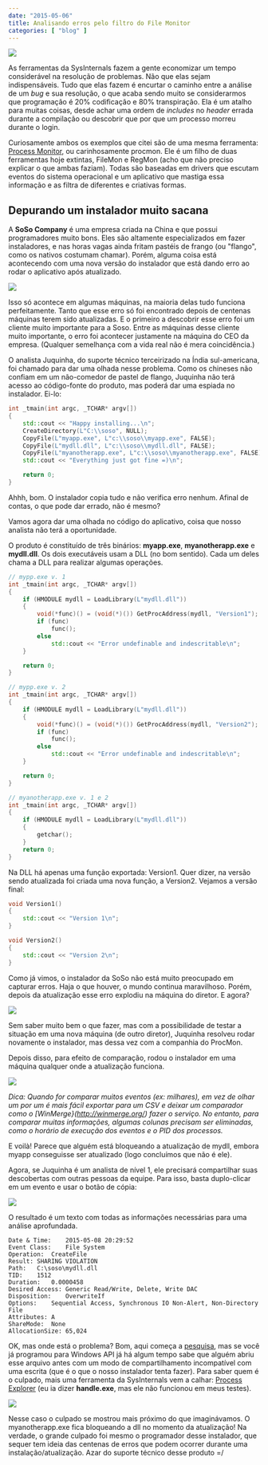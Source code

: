 ```yaml
---
date: "2015-05-06"
title: Analisando erros pelo filtro do File Monitor
categories: [ "blog" ]
---
```

![](/images/evEhysq.png)

As ferramentas da SysInternals fazem a gente economizar um tempo considerável na resolução de problemas. Não que elas sejam indispensáveis. Tudo que elas fazem é encurtar o caminho entre a análise de um _bug_ e sua resolução, o que acaba sendo muito se considerarmos que programação é 20% codificação e 80% transpiração. Ela é um atalho para muitas coisas, desde achar uma ordem de _includes_ no _header_ errada durante a compilação ou descobrir que por que um processo morreu durante o login.

Curiosamente ambos os exemplos que citei são de uma mesma ferramenta: [Process Monitor](https://technet.microsoft.com/en-us/sysinternals/bb896642.aspx), ou carinhosamente procmon. Ele é um filho de duas ferramentas hoje extintas, FileMon e RegMon (acho que não preciso explicar o que ambas faziam). Todas são baseadas em drivers que escutam eventos do sistema operacional e um aplicativo que mastiga essa informação e as filtra de diferentes e criativas formas.

## Depurando um instalador muito sacana

A __SoSo Company__ é uma empresa criada na China e que possui programadores muito bons. Eles são altamente especializados em fazer instaladores, e nas horas vagas ainda fritam pastéis de frango (ou "flango", como os nativos costumam chamar). Porém, alguma coisa está acontecendo com uma nova versão do instalador que está dando erro ao rodar o aplicativo após atualizado.

![](/images/vkepNDl.png)

Isso só acontece em algumas máquinas, na maioria delas tudo funciona perfeitamente. Tanto que esse erro só foi encontrado depois de centenas máquinas terem sido atualizadas. E o primeiro a descobrir esse erro foi um cliente muito importante para a Soso. Entre as máquinas desse cliente muito importante, o erro foi acontecer justamente na máquina do CEO da empresa. (Qualquer semelhança com a vida real não é mera coincidência.)

O analista Juquinha, do suporte técnico terceirizado na Índia sul-americana, foi chamado para dar uma olhada nesse problema. Como os chineses não confiam em um não-comedor de pastel de flango, Juquinha não terá acesso ao código-fonte do produto, mas poderá dar uma espiada no instalador. Ei-lo:

```cpp
int _tmain(int argc, _TCHAR* argv[])
{
	std::cout << "Happy installing...\n";
	CreateDirectory(L"C:\\soso", NULL);
	CopyFile(L"myapp.exe", L"c:\\soso\\myapp.exe", FALSE);
	CopyFile(L"mydll.dll", L"c:\\soso\\mydll.dll", FALSE);
	CopyFile(L"myanotherapp.exe", L"c:\\soso\\myanotherapp.exe", FALSE);
	std::cout << "Everything just got fine =)\n";

	return 0;
}
```

Ahhh, bom. O instalador copia tudo e não verifica erro nenhum. Afinal de contas, o que pode dar errado, não é mesmo?

Vamos agora dar uma olhada no código do aplicativo, coisa que nosso analista não terá a oportunidade.

O produto é constituído de três binários: __myapp.exe__, __myanotherapp.exe__ e __mydll.dll__. Os dois executáveis usam a DLL (no bom sentido). Cada um deles chama a DLL para realizar algumas operações.

```cpp
// mypp.exe v. 1
int _tmain(int argc, _TCHAR* argv[])
{
	if (HMODULE mydll = LoadLibrary(L"mydll.dll"))
	{
		void(*func)() = (void(*)()) GetProcAddress(mydll, "Version1");
		if (func)
			func();
		else
			std::cout << "Error undefinable and indescritable\n";
	}

	return 0;
}

// mypp.exe v. 2
int _tmain(int argc, _TCHAR* argv[])
{
	if (HMODULE mydll = LoadLibrary(L"mydll.dll"))
	{
		void(*func)() = (void(*)()) GetProcAddress(mydll, "Version2");
		if (func)
			func();
		else
			std::cout << "Error undefinable and indescritable\n";
	}

	return 0;
}

// myanotherapp.exe v. 1 e 2
int _tmain(int argc, _TCHAR* argv[])
{
	if (HMODULE mydll = LoadLibrary(L"mydll.dll"))
	{
		getchar();
	}
	return 0;
}
```

Na DLL há apenas uma função exportada: Version1. Quer dizer, na versão sendo atualizada foi criada uma nova função, a Version2. Vejamos a versão final:

```cpp
void Version1()
{
	std::cout << "Version 1\n";
}

void Version2()
{
	std::cout << "Version 2\n";
}
```

Como já vimos, o instalador da SoSo não está muito preocupado em capturar erros. Haja o que houver, o mundo continua maravilhoso. Porém, depois da atualização esse erro explodiu na máquina do diretor. E agora?

![](/images//imgur.com/a1ViOEO)

Sem saber muito bem o que fazer, mas com a possibilidade de testar a situação em uma nova máquina (de outro diretor), Juquinha resolveu rodar novamente o instalador, mas dessa vez com a companhia do ProcMon.

Depois disso, para efeito de comparação, rodou o instalador em uma máquina qualquer onde a atualização funciona.

![](/images/5U2yc9W.png)

_Dica: Quando for comparar muitos eventos (ex: milhares), em vez de olhar um por um é mais fácil exportar para um CSV e deixar um comparador como o [WinMerge}(http://winmerge.org/) fazer o serviço. No entanto, para comparar muitas informações, algumas colunas precisam ser eliminadas, como o horário de execução dos eventos e o PID dos processos._

E voilà! Parece que alguém está bloqueando a atualização de mydll, embora myapp conseguisse ser atualizado (logo concluímos que não é ele).

Agora, se Juquinha é um analista de nível 1, ele precisará compartilhar suas descobertas com outras pessoas da equipe. Para isso, basta duplo-clicar em um evento e usar o botão de cópia:

![](/images/fBfaruI.png)

O resultado é um texto com todas as informações necessárias para uma análise aprofundada.

```
Date & Time:	2015-05-08 20:29:52
Event Class:	File System
Operation:	CreateFile
Result:	SHARING VIOLATION
Path:	C:\soso\mydll.dll
TID:	1512
Duration:	0.0000458
Desired Access:	Generic Read/Write, Delete, Write DAC
Disposition:	OverwriteIf
Options:	Sequential Access, Synchronous IO Non-Alert, Non-Directory File
Attributes:	A
ShareMode:	None
AllocationSize:	65,024
```

OK, mas onde está o problema? Bom, aqui começa a [pesquisa](http://lmgtfy.com/?q=CreateFile+SHARING+VIOLATION), mas se você já programou para Windows API já há algum tempo sabe que alguém abriu esse arquivo antes com um modo de compartilhamento incompatível com uma escrita (que é o que o nosso instalador tenta fazer). Para saber quem é o culpado, mais uma ferramenta da SysInternals vem a calhar: [Process Explorer](https://technet.microsoft.com/en-us/sysinternals/bb896653.aspx) (eu ia dizer __handle.exe__, mas ele não funcionou em meus testes).

![](/images/vXB5VW8.png)

Nesse caso o culpado se mostrou mais próximo do que imaginávamos. O myanotherapp.exe fica bloqueando a dll no momento da atualização! Na verdade, o grande culpado foi mesmo o programador desse instalador, que sequer tem ideia das centenas de erros que podem ocorrer durante uma instalação/atualização. Azar do suporte técnico desse produto =/
